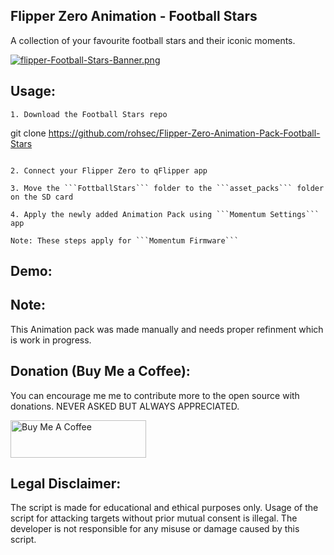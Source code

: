 ## Flipper Zero Animation - Football Stars
A collection of your favourite football stars and their iconic moments.

[![flipper-Football-Stars-Banner.png](https://i.postimg.cc/XJBxBpG2/flipper-Football-Stars-Banner.png)](https://postimg.cc/3472PrZp)

## Usage:
```
1. Download the Football Stars repo 
```
git clone https://github.com/rohsec/Flipper-Zero-Animation-Pack-Football-Stars
```

2. Connect your Flipper Zero to qFlipper app

3. Move the ```FottballStars``` folder to the ```asset_packs``` folder on the SD card

4. Apply the newly added Animation Pack using ```Momentum Settings``` app

Note: These steps apply for ```Momentum Firmware```
``` 
## Demo:

## Note:
This Animation pack was made manually and needs proper refinment which is work in progress.

## Donation (Buy Me a Coffee):
You can encourage me me to contribute more to the open source with donations. NEVER ASKED BUT ALWAYS APPRECIATED.


<a href="https://www.buymeacoffee.com/rohsec" target="_blank"><img src="https://cdn.buymeacoffee.com/buttons/v2/default-yellow.png" alt="Buy Me A Coffee" style="height: 60px !important;width: 217px !important;" ></a>

## Legal Disclaimer:
The script is made for educational and ethical purposes only. Usage of the script for attacking targets without prior mutual consent is illegal. The developer is not responsible for any misuse or damage caused by this script.

